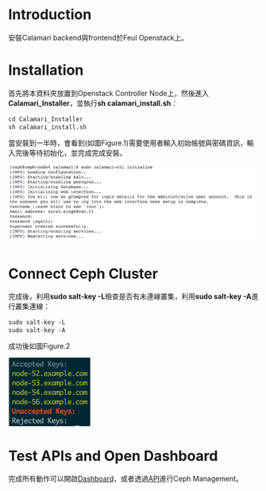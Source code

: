 
# Introduction
安裝Calamari backend與frontend於Feul Openstack上。

# Installation
首先將本資料夾放置到Openstack Controller Node上，然後進入
**Calamari_Installer**，並執行**sh calamari_install.sh**：
```
cd Calamari_Installer
sh calamari_install.sh

```
當安裝到一半時，會看到(如圖Figure.1)需要使用者輸入初始帳號與密碼資訊，輸入完後等待初始化，並完成完成安裝。

![Figure.1](Finish.png)

# Connect Ceph Cluster
完成後，利用**sudo salt-key -L**檢查是否有未連線叢集，利用**sudo salt-key -A**進行叢集連線：

```
sudo salt-key -L
sudo salt-key -A
```

成功後如圖Figure.2

![Figure.2](salt-key.png)

# Test APIs and Open Dashboard
完成所有動作可以開啟[Dashboard](http://controller_node:8008)，或者透過[API](http://controller_node:8008/api/v2/)進行Ceph Management。
